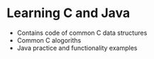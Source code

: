 # Learning C and Java
- Contains code of common C data structures
- Common C alogoriths
- Java practice and functionality examples